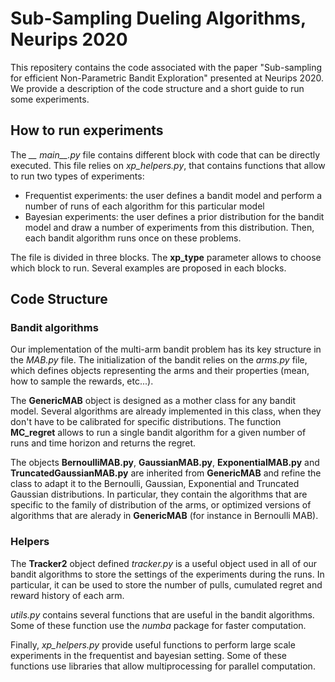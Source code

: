 # Sub-Sampling Dueling Algorithms, Neurips 2020

This repositery contains the code associated with the paper 
"Sub-sampling for efficient Non-Parametric Bandit Exploration" presented at Neurips 2020. We provide a description of the code structure and a short guide to run some experiments.

## How to run experiments

The *__ main__.py* file contains different block with code that can be directly executed. This file relies on *xp_helpers.py*, that contains functions that 
allow to run two types of experiments: 
* Frequentist experiments: the user defines a bandit model and perform a number of runs
of each algorithm for this particular model
* Bayesian experiments: the user defines a prior distribution for the bandit model and draw a number of experiments from this distribution.
Then, each bandit algorithm runs once on these problems. 

The file is divided in three blocks. The __xp_type__ parameter allows to choose which block to run. Several examples are proposed in each blocks.

## Code Structure

### Bandit algorithms

Our implementation of the multi-arm bandit problem has its key structure in the *MAB.py* file. The initialization of the bandit relies on the *arms.py* file, which defines objects representing the arms and their properties (mean, how to sample the rewards, etc...). 

The __GenericMAB__ object is designed as a mother class for any bandit model. Several algorithms are already implemented in this class, when they don't have to be calibrated for specific distributions. The function __MC_regret__ allows to run a single bandit algorithm for a given number of runs and time horizon and returns the regret.

The objects __BernoulliMAB.py__, __GaussianMAB.py__, __ExponentialMAB.py__ and __TruncatedGaussianMAB.py__
are inherited from __GenericMAB__ and refine the class to adapt it to the Bernoulli, Gaussian, Exponential and Truncated Gaussian distributions. In particular,
they contain the algorithms that are specific to the family of distribution of the arms, or optimized versions of algorithms that are alerady in __GenericMAB__ (for instance in Bernoulli MAB). 

### Helpers 

The __Tracker2__ object defined *tracker.py* is a useful object used in all of our bandit algorithms to store the settings of the experiments during the runs.
In particular, it can be used to store the number of pulls, cumulated regret and reward history of each arm. 

*utils.py* contains several functions that are useful in the bandit algorithms. Some of these function use the *numba* package for faster computation. 

Finally, *xp_helpers.py* provide useful functions to perform large scale experiments in the frequentist and bayesian setting. Some of these functions use libraries that allow multiprocessing for parallel computation.
